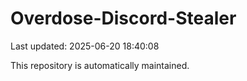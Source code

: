 # Overdose-Discord-Stealer

Last updated: 2025-06-20 18:40:08

This repository is automatically maintained.
